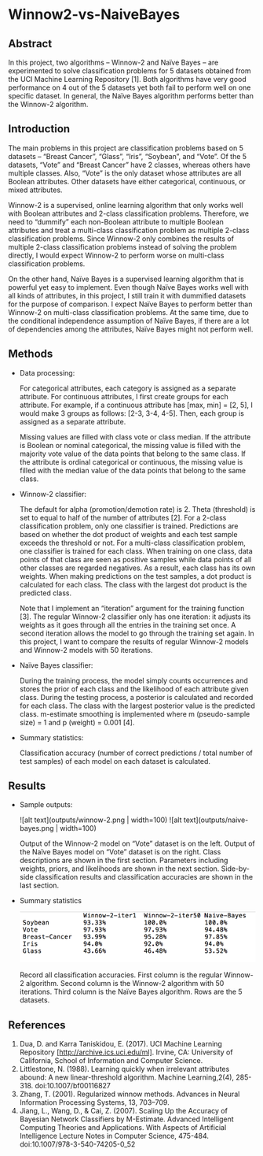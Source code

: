 # Winnow2-vs-NaiveBayes

## Abstract

In this project, two algorithms – Winnow-2 and Naïve Bayes – are experimented to solve classification problems for 5 datasets obtained from the UCI Machine Learning Repository [1]. Both algorithms have very good performance on 4 out of the 5 datasets yet both fail to perform well on one specific dataset. In general, the Naïve Bayes algorithm performs better than the Winnow-2 algorithm. 

## Introduction

The main problems in this project are classification problems based on 5 datasets – “Breast Cancer”, “Glass”, “Iris”, “Soybean”, and “Vote”. Of the 5 datasets, “Vote” and “Breast Cancer” have 2 classes, whereas others have multiple classes. Also, “Vote” is the only dataset whose attributes are all Boolean attributes. Other datasets have either categorical, continuous, or mixed attributes.

Winnow-2 is a supervised, online learning algorithm that only works well with Boolean attributes and 2-class classification problems. Therefore, we need to “dummify” each non-Boolean attribute to multiple Boolean attributes and treat a multi-class classification problem as multiple 2-class classification problems. Since Winnow-2 only combines the results of multiple 2-class classification problems instead of solving the problem directly, I would expect Winnow-2 to perform worse on multi-class classification problems.

On the other hand, Naïve Bayes is a supervised learning algorithm that is powerful yet easy to implement. Even though Naïve Bayes works well with all kinds of attributes, in this project, I still train it with dummified datasets for the purpose of comparison. I expect Naïve Bayes to perform better than Winnow-2 on multi-class classification problems. At the same time, due to the conditional independence assumption of Naïve Bayes, if there are a lot of dependencies among the attributes, Naïve Bayes might not perform well.

## Methods

- Data processing:

  For categorical attributes, each category is assigned as a separate attribute. For continuous attributes, I first create groups for each attribute. For example, if a continuous attribute has [max, min] = [2, 5], I would make 3 groups as follows: [2-3, 3-4, 4-5]. Then, each group is assigned as a separate attribute.

  Missing values are filled with class vote or class median. If the attribute is Boolean or nominal categorical, the missing value is filled with the majority vote value of the data points that belong to the same class. If the attribute is ordinal categorical or continuous, the missing value is filled with the median value of the data points that belong to the same class.

- Winnow-2 classifier:

  The default for alpha (promotion/demotion rate) is 2. Theta (threshold) is set to equal to half of the number of attributes [2]. For a 2-class classification problem, only one classifier is trained. Predictions are based on whether the dot product of weights and each test sample exceeds the threshold or not. For a multi-class classification problem, one classifier is trained for each class. When training on one class, data points of that class are seen as positive samples while data points of all other classes are regarded negatives. As a result, each class has its own weights. When making predictions on the test samples, a dot product is calculated for each class. The class with the largest dot product is the predicted class.

  Note that I implement an “iteration” argument for the training function [3]. The regular Winnow-2 classifier only has one iteration: it adjusts its weights as it goes through all the entries in the training set once. A second iteration allows the model to go through the training set again. In this project, I want to compare the results of regular Winnow-2 models and Winnow-2 models with 50 iterations.

- Naïve Bayes classifier:

  During the training process, the model simply counts occurrences and stores the prior of each class and the likelihood of each attribute given class. During the testing process, a posterior is calculated and recorded for each class. The class with the largest posterior value is the predicted class. m-estimate smoothing is implemented where m (pseudo-sample size) = 1 and p (weight) = 0.001 [4].

- Summary statistics:

  Classification accuracy (number of correct predictions / total number of test samples) of each model on each dataset is calculated.

## Results

- Sample outputs:

  ![alt text](outputs/winnow-2.png | width=100)  ![alt text](outputs/naive-bayes.png | width=100)

  Output of the Winnow-2 model on “Vote” dataset is on the left. Output of the Naïve Bayes model on “Vote” dataset is on the right. Class descriptions are shown in the first section. Parameters including weights, priors, and likelihoods are shown in the next section. Side-by-side classification results and classification accuracies are shown in the last section.

- Summary statistics

  ![alt text](outputs/summary.png)

  Record all classification accuracies. First column is the regular Winnow-2 algorithm. Second column is the Winnow-2 algorithm with 50 iterations. Third column is the Naïve Bayes algorithm. Rows are the 5 datasets. 

## References

1. Dua, D. and Karra Taniskidou, E. (2017). UCI Machine Learning Repository [http://archive.ics.uci.edu/ml]. Irvine, CA: University of California, School of Information and Computer Science. 
2. Littlestone, N. (1988). Learning quickly when irrelevant attributes abound: A new linear-threshold algorithm. Machine Learning,2(4), 285-318. doi:10.1007/bf00116827 
3. Zhang, T. (2001). Regularized winnow methods. Advances in Neural Information Processing Systems, 13, 703–709. 
4. Jiang, L., Wang, D., & Cai, Z. (2007). Scaling Up the Accuracy of Bayesian Network Classifiers by M-Estimate. Advanced Intelligent Computing Theories and Applications. With Aspects of Artificial Intelligence Lecture Notes in Computer Science, 475-484. doi:10.1007/978-3-540-74205-0_52

